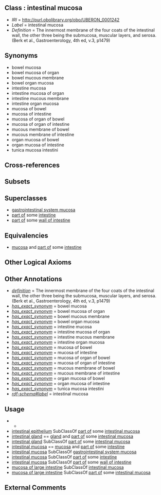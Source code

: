 
## Class : intestinal mucosa

 * *IRI* = http://purl.obolibrary.org/obo/UBERON_0001242
 * *Label* = intestinal mucosa
 * *Definition* = The innermost membrane of the four coats of the intestinal wall, the other three being the submucosa, muscular layers, and serosa. (Berk et al., Gastroenterology, 4th ed, v.3, p1479)

## Synonyms

 * bowel mucosa
 * bowel mucosa of organ
 * bowel mucous membrane
 * bowel organ mucosa
 * intestine mucosa
 * intestine mucosa of organ
 * intestine mucous membrane
 * intestine organ mucosa
 * mucosa of bowel
 * mucosa of intestine
 * mucosa of organ of bowel
 * mucosa of organ of intestine
 * mucous membrane of bowel
 * mucous membrane of intestine
 * organ mucosa of bowel
 * organ mucosa of intestine
 * tunica mucosa intestini

## Cross-references


## Subsets


## Superclasses

 * [gastrointestinal system mucosa](../../UBERON/86/UBERON_0004786.md)
 * [part of](../../BFO/50/BFO_0000050.md) some [intestine](../../UBERON/60/UBERON_0000160.md)
 * [part of](../../BFO/50/BFO_0000050.md) some [wall of intestine](../../UBERON/62/UBERON_0001262.md)

## Equivalencies

 * [mucosa](../../UBERON/44/UBERON_0000344.md) and [part of](../../BFO/50/BFO_0000050.md) some [intestine](../../UBERON/60/UBERON_0000160.md)

## Other Logical Axioms


## Other Annotations

 * *[definition](../../IAO/15/IAO_0000115.md)* = The innermost membrane of the four coats of the intestinal wall, the other three being the submucosa, muscular layers, and serosa. (Berk et al., Gastroenterology, 4th ed, v.3, p1479)
 * *[has_exact_synonym](../../ym/oboInOwl#hasExactSynonym.md)* = bowel mucosa
 * *[has_exact_synonym](../../ym/oboInOwl#hasExactSynonym.md)* = bowel mucosa of organ
 * *[has_exact_synonym](../../ym/oboInOwl#hasExactSynonym.md)* = bowel mucous membrane
 * *[has_exact_synonym](../../ym/oboInOwl#hasExactSynonym.md)* = bowel organ mucosa
 * *[has_exact_synonym](../../ym/oboInOwl#hasExactSynonym.md)* = intestine mucosa
 * *[has_exact_synonym](../../ym/oboInOwl#hasExactSynonym.md)* = intestine mucosa of organ
 * *[has_exact_synonym](../../ym/oboInOwl#hasExactSynonym.md)* = intestine mucous membrane
 * *[has_exact_synonym](../../ym/oboInOwl#hasExactSynonym.md)* = intestine organ mucosa
 * *[has_exact_synonym](../../ym/oboInOwl#hasExactSynonym.md)* = mucosa of bowel
 * *[has_exact_synonym](../../ym/oboInOwl#hasExactSynonym.md)* = mucosa of intestine
 * *[has_exact_synonym](../../ym/oboInOwl#hasExactSynonym.md)* = mucosa of organ of bowel
 * *[has_exact_synonym](../../ym/oboInOwl#hasExactSynonym.md)* = mucosa of organ of intestine
 * *[has_exact_synonym](../../ym/oboInOwl#hasExactSynonym.md)* = mucous membrane of bowel
 * *[has_exact_synonym](../../ym/oboInOwl#hasExactSynonym.md)* = mucous membrane of intestine
 * *[has_exact_synonym](../../ym/oboInOwl#hasExactSynonym.md)* = organ mucosa of bowel
 * *[has_exact_synonym](../../ym/oboInOwl#hasExactSynonym.md)* = organ mucosa of intestine
 * *[has_exact_synonym](../../ym/oboInOwl#hasExactSynonym.md)* = tunica mucosa intestini
 * *[rdf-schema#label](../../el/rdf-schema#label.md)* = intestinal mucosa

## Usage

 * -
 * [intestinal epithelium](../../UBERON/77/UBERON_0001277.md) SubClassOf [part of](../../BFO/50/BFO_0000050.md) some [intestinal mucosa](../../UBERON/42/UBERON_0001242.md)
 * [intestinal gland](../../UBERON/33/UBERON_0000333.md) == [gland](../../UBERON/30/UBERON_0002530.md) and [part of](../../BFO/50/BFO_0000050.md) some [intestinal mucosa](../../UBERON/42/UBERON_0001242.md)
 * [intestinal gland](../../UBERON/33/UBERON_0000333.md) SubClassOf [part of](../../BFO/50/BFO_0000050.md) some [intestinal mucosa](../../UBERON/42/UBERON_0001242.md)
 * [intestinal mucosa](../../UBERON/42/UBERON_0001242.md) == [mucosa](../../UBERON/44/UBERON_0000344.md) and [part of](../../BFO/50/BFO_0000050.md) some [intestine](../../UBERON/60/UBERON_0000160.md)
 * [intestinal mucosa](../../UBERON/42/UBERON_0001242.md) SubClassOf [gastrointestinal system mucosa](../../UBERON/86/UBERON_0004786.md)
 * [intestinal mucosa](../../UBERON/42/UBERON_0001242.md) SubClassOf [part of](../../BFO/50/BFO_0000050.md) some [intestine](../../UBERON/60/UBERON_0000160.md)
 * [intestinal mucosa](../../UBERON/42/UBERON_0001242.md) SubClassOf [part of](../../BFO/50/BFO_0000050.md) some [wall of intestine](../../UBERON/62/UBERON_0001262.md)
 * [mucosa of large intestine](../../UBERON/07/UBERON_0001207.md) SubClassOf [intestinal mucosa](../../UBERON/42/UBERON_0001242.md)
 * [mucosa of large intestine](../../UBERON/07/UBERON_0001207.md) SubClassOf [part of](../../BFO/50/BFO_0000050.md) some [intestinal mucosa](../../UBERON/42/UBERON_0001242.md)

## External Comments

